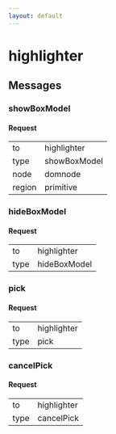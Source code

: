 ```yaml
---
layout: default
---
```


# highlighter #

## Messages ##

### showBoxModel ###

#### Request ####

<table>

<tr>
<td>to</td>
<td>highlighter</td>
</tr>

<tr>
<td>type</td>
<td>showBoxModel</td>
</tr>

<tr>
<td>node</td>
<td>domnode</td>
</tr>

<tr>
<td>region</td>
<td>primitive</td>
</tr>

</table>

### hideBoxModel ###

#### Request ####

<table>

<tr>
<td>to</td>
<td>highlighter</td>
</tr>

<tr>
<td>type</td>
<td>hideBoxModel</td>
</tr>

</table>

### pick ###

#### Request ####

<table>

<tr>
<td>to</td>
<td>highlighter</td>
</tr>

<tr>
<td>type</td>
<td>pick</td>
</tr>

</table>

### cancelPick ###

#### Request ####

<table>

<tr>
<td>to</td>
<td>highlighter</td>
</tr>

<tr>
<td>type</td>
<td>cancelPick</td>
</tr>

</table>
